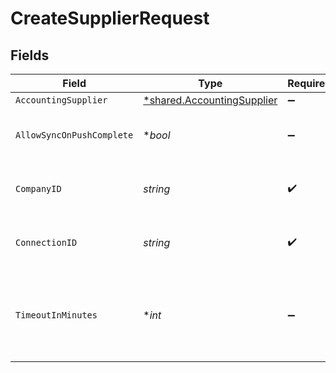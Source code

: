 # CreateSupplierRequest


## Fields

| Field                                                                          | Type                                                                           | Required                                                                       | Description                                                                    | Example                                                                        |
| ------------------------------------------------------------------------------ | ------------------------------------------------------------------------------ | ------------------------------------------------------------------------------ | ------------------------------------------------------------------------------ | ------------------------------------------------------------------------------ |
| `AccountingSupplier`                                                           | [*shared.AccountingSupplier](../../../pkg/models/shared/accountingsupplier.md) | :heavy_minus_sign:                                                             | N/A                                                                            |                                                                                |
| `AllowSyncOnPushComplete`                                                      | **bool*                                                                        | :heavy_minus_sign:                                                             | Allow a sync upon push completion.                                             |                                                                                |
| `CompanyID`                                                                    | *string*                                                                       | :heavy_check_mark:                                                             | Unique identifier for a company.                                               | 8a210b68-6988-11ed-a1eb-0242ac120002                                           |
| `ConnectionID`                                                                 | *string*                                                                       | :heavy_check_mark:                                                             | Unique identifier for a connection.                                            | 2e9d2c44-f675-40ba-8049-353bfcb5e171                                           |
| `TimeoutInMinutes`                                                             | **int*                                                                         | :heavy_minus_sign:                                                             | Time limit for the push operation to complete before it is timed out.          |                                                                                |